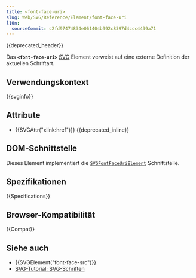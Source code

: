 ```yaml
---
title: <font-face-uri>
slug: Web/SVG/Reference/Element/font-face-uri
l10n:
  sourceCommit: c2fd97474834e061404b992c8397d4ccc4439a71
---
```


{{deprecated_header}}

Das **`<font-face-uri>`** [SVG](/de/docs/Web/SVG) Element verweist auf eine externe Definition der aktuellen Schriftart.

## Verwendungskontext

{{svginfo}}

## Attribute

- {{SVGAttr("xlink:href")}} {{deprecated_inline}}

## DOM-Schnittstelle

Dieses Element implementiert die [`SVGFontFaceUriElement`](/de/docs/Web/API/SVGFontFaceUriElement) Schnittstelle.

## Spezifikationen

{{Specifications}}

## Browser-Kompatibilität

{{Compat}}

## Siehe auch

- {{SVGElement("font-face-src")}}
- [SVG-Tutorial: SVG-Schriften](/de/docs/Web/SVG/Tutorials/SVG_from_scratch/SVG_fonts)
